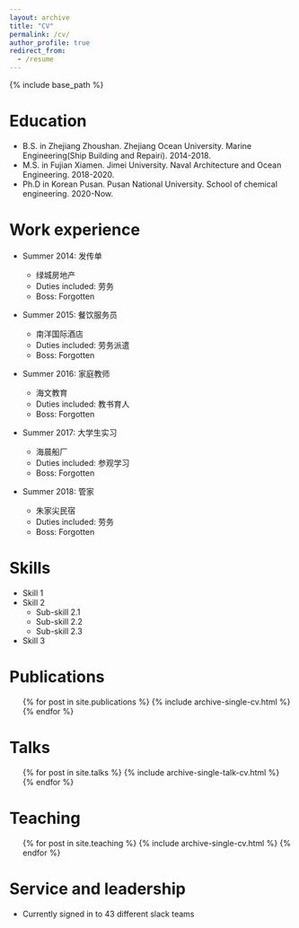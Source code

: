 ```yaml
---
layout: archive
title: "CV"
permalink: /cv/
author_profile: true
redirect_from:
  - /resume
---
```


{% include base_path %}

Education
======
* B.S. in Zhejiang Zhoushan. Zhejiang Ocean University. Marine Engineering(Ship Building and Repairi). 2014-2018.
* M.S. in Fujian Xiamen. Jimei University. Naval Architecture and Ocean Engineering. 2018-2020.
* Ph.D in Korean Pusan. Pusan National University. School of chemical engineering. 2020-Now.

Work experience
======
* Summer 2014: 发传单
  * 绿城房地产
  * Duties included: 劳务
  * Boss: Forgotten

* Summer 2015: 餐饮服务员
  * 南洋国际酒店
  * Duties included: 劳务派遣
  * Boss: Forgotten
  
* Summer 2016: 家庭教师
  * 海文教育
  * Duties included: 教书育人
  * Boss: Forgotten
 
* Summer 2017: 大学生实习
  * 海晨船厂
  * Duties included: 参观学习
  * Boss: Forgotten
  
* Summer 2018: 管家
  * 朱家尖民宿
  * Duties included: 劳务
  * Boss: Forgotten
  
Skills
======
* Skill 1
* Skill 2
  * Sub-skill 2.1
  * Sub-skill 2.2
  * Sub-skill 2.3
* Skill 3

Publications
======
  <ul>{% for post in site.publications %}
    {% include archive-single-cv.html %}
  {% endfor %}</ul>
  
Talks
======
  <ul>{% for post in site.talks %}
    {% include archive-single-talk-cv.html %}
  {% endfor %}</ul>
  
Teaching
======
  <ul>{% for post in site.teaching %}
    {% include archive-single-cv.html %}
  {% endfor %}</ul>
  
Service and leadership
======
* Currently signed in to 43 different slack teams
